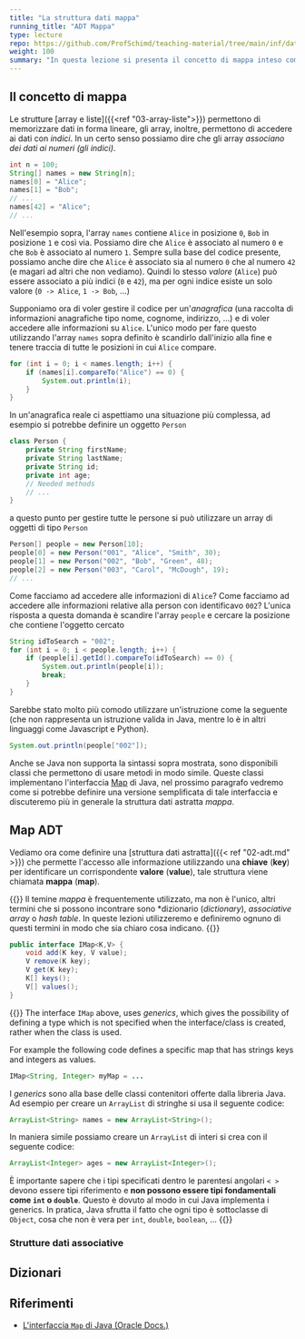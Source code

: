 ```yaml
---
title: "La struttura dati mappa"
running_title: "ADT Mappa"
type: lecture
repo: https://github.com/ProfSchimd/teaching-material/tree/main/inf/datastructure/maps
weight: 100
summary: "In questa lezione si presenta il concetto di mappa inteso come struttura dati astratta (ADT). Vengono sottolineata differenze ed analogie con la struttura di tipo array, infine viene discusso il concetto di dizionario che rappresenta un particolare tipo di mappa."
---
```




## Il concetto di mappa
Le strutture [array e liste]({{<ref "03-array-liste">}}) permettono di memorizzare dati in forma lineare, gli array, inoltre, permettono di accedere ai dati con *indici*. In un certo senso possiamo dire che gli array *associano dei dati ai numeri (gli indici)*.

```java
int n = 100;
String[] names = new String[n];
names[0] = "Alice";
names[1] = "Bob";
// ...
names[42] = "Alice";
// ...
```

Nell'esempio sopra, l'array `names` contiene `Alice` in posizione `0`, `Bob` in posizione `1` e così via. Possiamo dire che `Alice` è associato al numero `0` e che `Bob` è associato al numero `1`. Sempre sulla base del codice presente, possiamo anche dire che `Alice` è associato sia al numero `0` che al numero `42` (e magari ad altri che non vediamo). Quindi lo stesso *valore* (`Alice`) può essere associato a più indici (`0` e `42`), ma per ogni indice esiste un solo valore (`0 -> Alice`, `1 -> Bob`, ...)

Supponiamo ora di voler gestire il codice per un'*anagrafica* (una raccolta di informazioni anagrafiche tipo nome, cognome, indirizzo, ...) e di voler accedere alle informazioni su `Alice`. L'unico modo per fare questo utilizzando l'array `names` sopra definito è scandirlo dall'inizio alla fine e tenere traccia di tutte le posizioni in cui `Alice` compare.

```java
for (int i = 0; i < names.length; i++) {
    if (names[i].compareTo("Alice") == 0) {
        System.out.println(i);
    } 
}
```

In un'anagrafica reale ci aspettiamo una situazione più complessa, ad esempio si potrebbe definire un oggetto `Person`

```java
class Person {
    private String firstName;
    private String lastName;
    private String id;
    private int age;
    // Needed methods
    // ... 
}
```

a questo punto per gestire tutte le persone si può utilizzare un array di oggetti di tipo `Person`

```java
Person[] people = new Person[10];
people[0] = new Person("001", "Alice", "Smith", 30);
people[1] = new Person("002", "Bob", "Green", 48);
people[2] = new Person("003", "Carol", "McDough", 19);
// ...
```

Come facciamo ad accedere alle informazioni di `Alice`? Come facciamo ad accedere alle informazioni relative alla person con identificavo `002`? L'unica risposta a questa domanda è scandire l'array `people` e cercare la posizione che contiene l'oggetto cercato

```java
String idToSearch = "002";
for (int i = 0; i < people.length; i++) {
    if (people[i].getId().compareTo(idToSearch) == 0) {
        System.out.println(people[i]);
        break;
    }
}
```

Sarebbe stato molto più comodo utilizzare un'istruzione come la seguente (che non rappresenta un istruzione valida in Java, mentre lo è in altri linguaggi come Javascript e Python).

```java
System.out.println(people["002"]);
```

Anche se Java non supporta la sintassi sopra mostrata, sono disponibili classi che permettono di usare metodi in modo simile. Queste classi implementano l'interfaccia [Map][1] di Java, nel prossimo paragrafo
vedremo come si potrebbe definire una versione semplificata di tale interfaccia e discuteremo più in generale la struttura dati astratta *mappa*.

## Map ADT
Vediamo ora come definire una [struttura dati astratta]({{< ref "02-adt.md" >}}) che permette l'accesso alle informazione utilizzando una **chiave** (**key**) per identificare un corrispondente **valore** (**value**), tale struttura viene chiamata **mappa** (**map**).

{{<important>}}
Il temine *mappa* è frequentemente utilizzato, ma non è l'unico, altri termini che si possono incontrare sono *dizionario (*dictionary*), *associative array* o *hash table*. In queste lezioni utilizzeremo e definiremo ognuno di questi termini in modo che sia chiaro cosa indicano.
{{</important>}}

```java
public interface IMap<K,V> {
    void add(K key, V value);
    V remove(K key);
    V get(K key);
    K[] keys();
    V[] values();
}
```

{{<attention>}}
The interface `IMap` above, uses *generics*, which gives the possibility of
defining a type which is not specified when the interface/class is created,
rather when the class is used.

For example the following code defines a specific map that has strings keys
and integers as values.

```java
IMap<String, Integer> myMap = ... 
```

I *generics* sono alla base delle classi contenitori offerte dalla libreria Java.
Ad esempio per creare un `ArrayList` di stringhe si usa il seguente codice:

```java
ArrayList<String> names = new ArrayList<String>();
```

In maniera simile possiamo creare un `ArrayList` di interi si crea con il seguente
codice:

```java
ArrayList<Integer> ages = new ArrayList<Integer>();
```

È importante sapere che i tipi specificati dentro le parentesi angolari `< >` devono essere tipi riferimento e **non possono essere tipi fondamentali come `int` o `double`**. Questo è dovuto al modo in cui Java implementa i generics. In pratica, Java sfrutta il fatto che ogni tipo è sottoclasse di `Object`, cosa che non è vera per `int`, `double`, `boolean`, ...
{{</attention>}}

### Strutture dati associative

## Dizionari

## Riferimenti
* [L'interfaccia `Map` di Java (Oracle Docs.)][1]

[1]: https://docs.oracle.com/javase/8/docs/api/java/util/Map.html